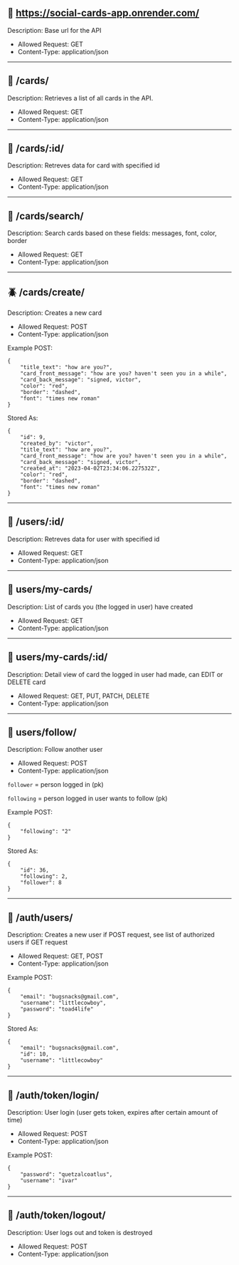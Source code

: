 ## 🐌  https://social-cards-app.onrender.com/ 

Description: Base url for the API

- Allowed Request: GET
- Content-Type: application/json

___



## 🐺  /cards/

Description: Retrieves a list of all cards in the API.

- Allowed Request: GET
- Content-Type: application/json

___



## 🐸  /cards/:id/

Description: Retreves data for card with specified id 

- Allowed Request: GET
- Content-Type: application/json

___



## 🐠  /cards/search/

Description: Search cards based on these fields: messages, font, color, border

- Allowed Request: GET
- Content-Type: application/json

___



## 🪲  /cards/create/

Description: Creates a new card 

- Allowed Request: POST
- Content-Type: application/json

Example POST:
```
{
	"title_text": "how are you?",
	"card_front_message": "how are you? haven't seen you in a while",
	"card_back_message": "signed, victor",
	"color": "red",
	"border": "dashed",
	"font": "times new roman"
}
```
Stored As:
```
{
    "id": 9,
    "created_by": "victor",
    "title_text": "how are you?",
    "card_front_message": "how are you? haven't seen you in a while",
    "card_back_message": "signed, victor",
    "created_at": "2023-04-02T23:34:06.227532Z",
    "color": "red",
    "border": "dashed",
    "font": "times new roman"
}
```

___



## 🌿  /users/:id/

Description: Retreves data for user with specified id 

- Allowed Request: GET
- Content-Type: application/json

___



## 🐬  users/my-cards/

Description: List of cards you (the logged in user) have created

- Allowed Request: GET
- Content-Type: application/json

___



## 🦄   users/my-cards/:id/

Description: Detail view of card the logged in user had made, can EDIT or DELETE card

- Allowed Request: GET, PUT, PATCH, DELETE
- Content-Type: application/json

___



## 🦖   users/follow/

Description: Follow another user

- Allowed Request: POST
- Content-Type: application/json

`follower` = person logged in (pk)

`following` = person logged in user wants to follow (pk)

Example POST:
```
{
	"following": "2"
}
```
Stored As:
```
{
	"id": 36,
	"following": 2,
	"follower": 8
}
```

___



## 🐝   /auth/users/

Description: Creates a new user if POST request, see list of authorized users if GET request

- Allowed Request: GET, POST
- Content-Type: application/json

Example POST:
```
{
    "email": "bugsnacks@gmail.com",
	"username": "littlecowboy",
	"password": "toad4life"
}
```
Stored As:
```
{
    "email": "bugsnacks@gmail.com",
    "id": 10,
    "username": "littlecowboy"
}
```

___



## 🌸  /auth/token/login/

Description: User login (user gets token, expires after certain amount of time)

- Allowed Request: POST
- Content-Type: application/json

Example POST:
```
{
    "password": "quetzalcoatlus",
    "username": "ivar"
}
```

___



## 🐓  /auth/token/logout/

Description: User logs out and token is destroyed

- Allowed Request: POST
- Content-Type: application/json
